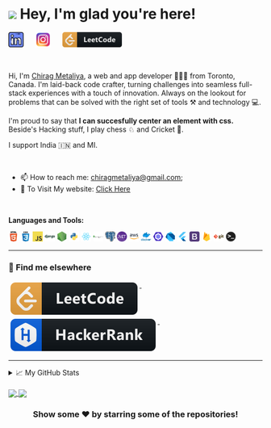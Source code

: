 <h1><img src="https://emojis.slackmojis.com/emojis/images/1531849430/4246/blob-sunglasses.gif?1531849430" width="30"/> Hey, I'm glad you're here!</h1>

<p align="left">
<a href="https://www.linkedin.com/in/chirag-metaliya/" target="_blank"><img height="30" src="https://raw.githubusercontent.com/chiragmetaliya/chiragmetaliya/master/linkedin.png?raw=true"></a>&nbsp;&nbsp;&nbsp;&nbsp;&nbsp;
<a href="https://www.instagram.com/chirag_metaliyaa/" target="_blank"><img height="30" src="https://raw.githubusercontent.com/chiragmetaliya/chiragmetaliya/master/Resources/png/instagram.png?raw=true"></a>&nbsp;&nbsp;&nbsp;&nbsp;&nbsp;
<a href="https://leetcode.com/metaliya/" target="_blank"><img height="30" src="https://raw.githubusercontent.com/chiragmetaliya/chiragmetaliya/master/Resources/svg/leetcode.svg?raw=true"></a>&nbsp;&nbsp;&nbsp;&nbsp;&nbsp;
</p>

<br>

Hi, I'm [Chirag Metaliya](https://chiragmetaliya.github.io/portfolio/), a web and app developer 👨🏻‍💻 from Toronto, Canada. I'm laid-back code crafter, turning challenges into seamless full-stack experiences with a touch of innovation. Always on the lookout for problems that can be solved with the right set of tools ⚒️ and technology 💻.

I'm proud to say that **I can succesfully center an element with css.** Beside's Hacking stuff, I play chess ♘ and Cricket 🏏.

I support India 🇮🇳 and MI.

<br>

 - 📫 How to reach me: [chiragmetaliya@gmail.com](mailto:chiragmetaliya@gmail.com);
 - 🔗 To Visit My website: [Click Here](https://chiragmetaliya.github.io/portfolio/)
 
 <br>

**Languages and Tools:**
<br>


<code><img height = "20" src = "https://raw.githubusercontent.com/github/explore/80688e429a7d4ef2fca1e82350fe8e3517d3494d/topics/html/html.png"></code>
<code><img height = "20" src = "https://raw.githubusercontent.com/github/explore/80688e429a7d4ef2fca1e82350fe8e3517d3494d/topics/css/css.png"></code>
<code><img height="20" src="https://raw.githubusercontent.com/github/explore/80688e429a7d4ef2fca1e82350fe8e3517d3494d/topics/javascript/javascript.png"></code>
<code><img height="20" src="https://raw.githubusercontent.com/github/explore/7456fdff59816d37ef383a6c8f32a26ff7332db2/topics/django/django.png"></code>
<code><img height="20" src="https://raw.githubusercontent.com/github/explore/80688e429a7d4ef2fca1e82350fe8e3517d3494d/topics/nodejs/nodejs.png"></code>
<code><img height="20" src="https://raw.githubusercontent.com/github/explore/80688e429a7d4ef2fca1e82350fe8e3517d3494d/topics/python/python.png"></code>
<code><img height="20" src="https://raw.githubusercontent.com/github/explore/80688e429a7d4ef2fca1e82350fe8e3517d3494d/topics/react/react.png"></code>
<code><img height="20" src="https://raw.githubusercontent.com/github/explore/80688e429a7d4ef2fca1e82350fe8e3517d3494d/topics/mongodb/mongodb.png"></code>
<code><img height="20" src="https://raw.githubusercontent.com/github/explore/80688e429a7d4ef2fca1e82350fe8e3517d3494d/topics/postgresql/postgresql.png"></code>
<code><img height="20" src="https://raw.githubusercontent.com/github/explore/a92591a79a4ce31660058d7ccc66c79266931f61/topics/dotnet/dotnet.png"></code>
<code><img height="20" src="https://raw.githubusercontent.com/github/explore/fbceb94436312b6dacde68d122a5b9c7d11f9524/topics/aws/aws.png"></code>
<code><img height="20" src="https://raw.githubusercontent.com/github/explore/80688e429a7d4ef2fca1e82350fe8e3517d3494d/topics/docker/docker.png"></code>
<code><img height="20" src="https://raw.githubusercontent.com/github/explore/80688e429a7d4ef2fca1e82350fe8e3517d3494d/topics/eslint/eslint.png"></code>
<code><img height="20" src="https://raw.githubusercontent.com/github/explore/80688e429a7d4ef2fca1e82350fe8e3517d3494d/topics/dart/dart.png"></code>
<code><img height="20" src="https://raw.githubusercontent.com/github/explore/80688e429a7d4ef2fca1e82350fe8e3517d3494d/topics/flutter/flutter.png"></code>
<code><img height = "20" src = "https://raw.githubusercontent.com/github/explore/80688e429a7d4ef2fca1e82350fe8e3517d3494d/topics/bootstrap/bootstrap.png"></code>
<code><img height="20" src="https://raw.githubusercontent.com/github/explore/80688e429a7d4ef2fca1e82350fe8e3517d3494d/topics/firebase/firebase.png"></code>
<code><img height="20" src="https://raw.githubusercontent.com/github/explore/80688e429a7d4ef2fca1e82350fe8e3517d3494d/topics/git/git.png"></code>
<code><img height="20" src="https://raw.githubusercontent.com/github/explore/80688e429a7d4ef2fca1e82350fe8e3517d3494d/topics/terminal/terminal.png"></code>

---
### 📢 Find me elsewhere
<p align="left">
  <a href="https://leetcode.com/metaliya/">
    <img src="https://raw.githubusercontent.com/chiragmetaliya/chiragmetaliya/master/Resources/svg/leetcode.svg" alt="leetcode" style="vertical-align:top; margin:4px">
  </a>&nbsp;&nbsp;&nbsp;

  <a href="https://www.hackerrank.com/profile/chiragmetaliya">
    <img src="https://raw.githubusercontent.com/chiragmetaliya/chiragmetaliya/master/Resources/svg/hackerrank.svg" alt="hackerrank" style="vertical-align:top; margin:4px">
  </a>&nbsp;&nbsp;&nbsp;
  
</p>

<hr>

<details>
<summary>📈 My GitHub Stats</summary>

<p align="center"> <img src="https://github-readme-stats.vercel.app/api?username=chiragmetaliya&show_icons=true&theme=gotham" alt="chiragmetaliya" />

</details>

</br>

<a href="https://github.com/chiragmetaliya/hearnote" target="_blank">
  <img align="center" src="https://github-readme-stats.vercel.app/api/pin/?username=chiragmetaliya&repo=hearnote&theme=dracula" />
</a>
<a href="https://github.com/chiragmetaliya/tipssplitapp" target="_blank">
 <img align="center" src="https://github-readme-stats.vercel.app/api/pin/?username=chiragmetaliya&repo=tipssplitapp&theme=dracula" />
</a>
<div align="center">

### Show some ❤️ by starring some of the repositories!
</div>
